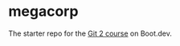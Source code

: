 # megacorp

The starter repo for the [Git 2 course](https://www.boot.dev/learn/learn-git-2) on Boot.dev.


